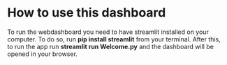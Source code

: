 # How to use this dashboard
 
To run the webdashboard you need to have streamlit installed on your computer. 
To do so, run  **pip install streamlit** from your terminal. 
After this, to run the app run **streamlit run Welcome.py** and the dashboard will be opened in your browser. 